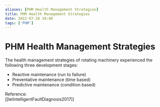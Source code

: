 ```yaml
---
aliases: [PHM Health Management Strategies]
title: PHM Health Management Strategies
date: 2022-07-28 19:40
tags: ['PHM']
---
```


# PHM Health Management Strategies

The health management strategies of rotating machinery experienced the following three development stages:

- Reactive maintenance (run to failure)
- Preventative maintenance (time based)
- Predictive maintenance (condition based)

Reference:  
[[leiIntelligentFaultDiagnosis2017]]
